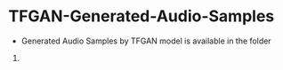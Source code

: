 # TFGAN-Generated-Audio-Samples
- Generated Audio Samples by TFGAN model is available in the folder
1.
